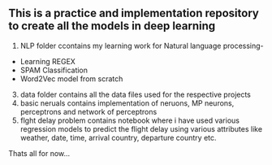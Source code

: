 ## This is a practice and implementation repository to create all the models in deep learning

1.  NLP folder ccontains my learning work for Natural language processing-
- Learning REGEX
- SPAM Classification
- Word2Vec model from scratch
3.  data folder contains all the data files used for the respective projects
4. basic neruals contains implementation of neruons, MP neurons, perceptrons and network of perceptrons 
5. flght delay problem contains notebook where i have used various regression models to predict the flight delay using various attributes like weather, date, time, arrival country, departure country etc.

Thats all for now...
